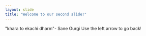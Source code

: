 ```yaml
---
layout: slide
title: "Welcome to our second slide!"
---
```

"khara to ekachi dharm"- Sane Gurgi
Use the left arrow to go back!
